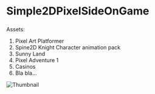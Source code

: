 # Simple2DPixelSideOnGame

###
Assets:
1. Pixel Art Platformer
2. Spine2D Knight Character animation pack
3. Sunny Land
4. Pixel Adventure 1
5. Casinos
6. Bla bla...

![Thumbnail](https://user-images.githubusercontent.com/63900676/197429492-4c9ba4f0-61a8-48bf-b5df-b03d05143a3b.png)
